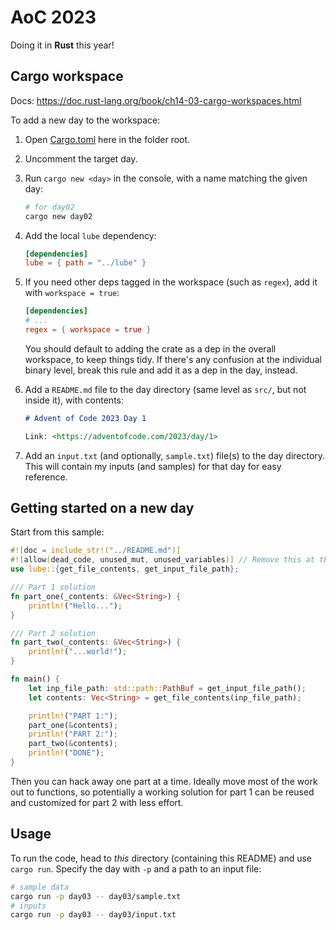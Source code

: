 # AoC 2023

Doing it in **Rust** this year!

## Cargo workspace

Docs: https://doc.rust-lang.org/book/ch14-03-cargo-workspaces.html

To add a new day to the workspace:

1. Open [Cargo.toml](Cargo.toml) here in the folder root.
2. Uncomment the target day.
3. Run `cargo new <day>` in the console, with a name matching the given day:

   ```bash
   # for day02
   cargo new day02
   ```

4. Add the local `lube` dependency:

   ```toml
   [dependencies]
   lube = { path = "../lube" }
   ```

5. If you need other deps tagged in the workspace (such as `regex`), add it with `workspace = true`:

   ```toml
   [dependencies]
   # ...
   regex = { workspace = true }
   ```

   You should default to adding the crate as a dep in the overall workspace, to keep things tidy. If there's any confusion at the individual binary level, break this rule and add it as a dep in the day, instead.

6. Add a `README.md` file to the day directory (same level as `src/`, but not inside it), with contents:

   ```markdown
   # Advent of Code 2023 Day 1

   Link: <https://adventofcode.com/2023/day/1>
   ```

7. Add an `input.txt` (and optionally, `sample.txt`) file(s) to the day directory. This will contain my inputs (and samples) for that day for easy reference.

## Getting started on a new day

Start from this sample:

```rust
#![doc = include_str!("../README.md")]
#![allow(dead_code, unused_mut, unused_variables)] // Remove this at the end!
use lube::{get_file_contents, get_input_file_path};

/// Part 1 solution
fn part_one(_contents: &Vec<String>) {
    println!("Hello...");
}

/// Part 2 solution
fn part_two(_contents: &Vec<String>) {
    println!("...world!");
}

fn main() {
    let inp_file_path: std::path::PathBuf = get_input_file_path();
    let contents: Vec<String> = get_file_contents(inp_file_path);

    println!("PART 1:");
    part_one(&contents);
    println!("PART 2:");
    part_two(&contents);
    println!("DONE");
}
```

Then you can hack away one part at a time. Ideally move most of the work out to functions, so potentially a working solution for part 1 can be reused and customized for part 2 with less effort.

## Usage

To run the code, head to *this* directory (containing this README) and use `cargo run`. Specify the day with `-p` and a path to an input file:

```bash
# sample data
cargo run -p day03 -- day03/sample.txt
# inputs
cargo run -p day03 -- day03/input.txt
```
